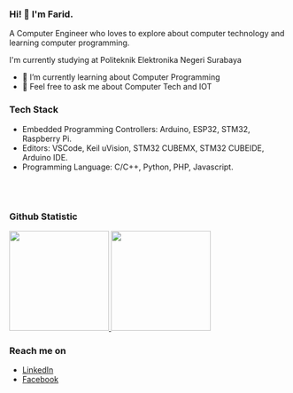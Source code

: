 ### Hi! 👋 I'm Farid.

A Computer Engineer who loves to explore about computer technology and learning computer programming. 

I'm currently studying at Politeknik Elektronika Negeri Surabaya

- 🌱 I’m currently learning about Computer Programming
- 💬 Feel free to ask me about Computer Tech and IOT 

### Tech Stack
  - Embedded Programming Controllers: Arduino, ESP32, STM32, Raspberry Pi.
  - Editors: VSCode, Keil uVision, STM32 CUBEMX, STM32 CUBEIDE, Arduino IDE.
  - Programming Language: C/C++, Python, PHP, Javascript.
  <br>
  <br>
  
### Github Statistic
<p align="left">
<a href="https://github.com/farid141">
  <img height="180em" src="https://github-readme-stats-eight-theta.vercel.app/api?username=dimasmds&show_icons=true&theme=algolia&include_all_commits=true&count_private=true"/>
  <img height="180em" src="https://github-readme-stats-eight-theta.vercel.app/api/top-langs/?username=dimasmds&layout=compact&langs_count=8&theme=algolia"/>
</a>
</p>

### Reach me on
- <a href="https://www.linkedin.com/in/faridnubaili">LinkedIn</a>
- <a href="https://facebook.com/farid.khadijah?ref=bookmarks">Facebook</a>
